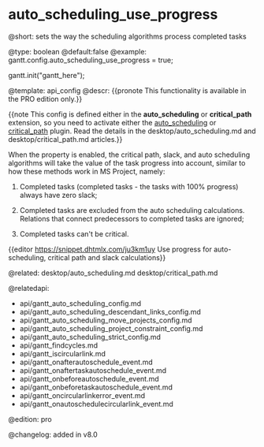 auto_scheduling_use_progress
=============

@short:
	sets the way the scheduling algorithms process completed tasks 

@type: boolean
@default:false
@example:
gantt.config.auto_scheduling_use_progress = true;

gantt.init("gantt_here");

@template:	api_config
@descr:
{{pronote This functionality is available in the PRO edition only.}}

{{note This config is defined either in the **auto_scheduling** or **critical_path** extension, so you need to activate either the [auto_scheduling](desktop/extensions_list.md#autoscheduling) or [critical_path](desktop/extensions_list.md#criticalpath) plugin. Read the details in the desktop/auto_scheduling.md and desktop/critical_path.md articles.}}

When the property is enabled, the critical path, slack, and auto scheduling algorithms will take the value of the task progress into account, similar to how these methods work in MS Project, namely:

1) Completed tasks (completed tasks - the tasks with 100% progress) always have zero slack;

2) Completed tasks are excluded from the auto scheduling calculations. Relations that connect predecessors to completed tasks are ignored;

3) Completed tasks can't be critical.

{{editor	https://snippet.dhtmlx.com/ju3km1uy		Use progress for auto-scheduling, critical path and slack calculations}}


@related:
desktop/auto_scheduling.md
desktop/critical_path.md

@relatedapi:

- api/gantt_auto_scheduling_config.md
- api/gantt_auto_scheduling_descendant_links_config.md
- api/gantt_auto_scheduling_move_projects_config.md
- api/gantt_auto_scheduling_project_constraint_config.md
- api/gantt_auto_scheduling_strict_config.md
- api/gantt_findcycles.md
- api/gantt_iscircularlink.md
- api/gantt_onafterautoschedule_event.md
- api/gantt_onaftertaskautoschedule_event.md
- api/gantt_onbeforeautoschedule_event.md
- api/gantt_onbeforetaskautoschedule_event.md
- api/gantt_oncircularlinkerror_event.md
- api/gantt_onautoschedulecircularlink_event.md

@edition:
pro

@changelog: added in v8.0